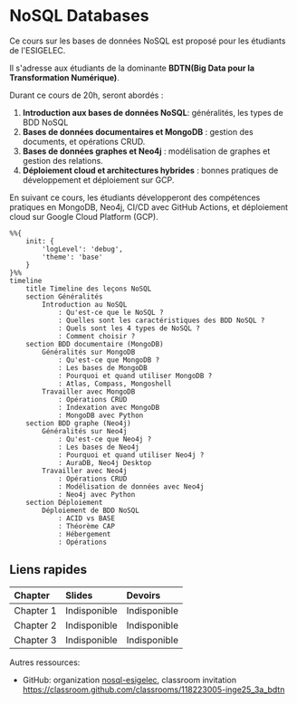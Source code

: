 # NoSQL Databases

Ce cours sur les bases de données NoSQL est proposé pour les étudiants de l'ESIGELEC.

Il s'adresse aux étudiants de la dominante **BDTN(Big Data pour la Transformation Numérique)**.

Durant ce cours de 20h, seront abordés :

1. **Introduction aux bases de données NoSQL**: généralités, les types de BDD NoSQL
2. **Bases de données documentaires et MongoDB** : gestion des documents, et opérations CRUD.
3. **Bases de données graphes et Neo4j** : modélisation de graphes et gestion des relations.
4. **Déploiement cloud et architectures hybrides** : bonnes pratiques de développement et déploiement sur GCP.

En suivant ce cours, les étudiants développeront des compétences pratiques en MongoDB, Neo4j, CI/CD avec GitHub Actions, et déploiement cloud sur Google Cloud Platform (GCP).


```mermaid
%%{
    init: {
        'logLevel': 'debug',
        'theme': 'base'
    }
}%%
timeline
    title Timeline des leçons NoSQL
    section Généralités
        Introduction au NoSQL
            : Qu'est-ce que le NoSQL ?
            : Quelles sont les caractéristiques des BDD NoSQL ?
            : Quels sont les 4 types de NoSQL ?
            : Comment choisir ?
    section BDD documentaire (MongoDB)
        Généralités sur MongoDB
            : Qu'est-ce que MongoDB ?
            : Les bases de MongoDB
            : Pourquoi et quand utiliser MongoDB ?
            : Atlas, Compass, Mongoshell
        Travailler avec MongoDB
            : Opérations CRUD
            : Indexation avec MongoDB
            : MongoDB avec Python
    section BDD graphe (Neo4j)
        Généralités sur Neo4j
            : Qu'est-ce que Neo4j ?
            : Les bases de Neo4j
            : Pourquoi et quand utiliser Neo4j ?
            : AuraDB, Neo4j Desktop
        Travailler avec Neo4j
            : Opérations CRUD
            : Modélisation de données avec Neo4j
            : Neo4j avec Python
    section Déploiement
        Déploiement de BDD NoSQL
            : ACID vs BASE
            : Théorème CAP
            : Hébergement
            : Opérations

```

## Liens rapides

Chapter |  Slides | Devoirs
:--- | :--- | :---
Chapter 1 | Indisponible | Indisponible
Chapter 2 | Indisponible | Indisponible
Chapter 3 | Indisponible | Indisponible

Autres ressources:

* GitHub: organization [nosql-esigelec](https://github.com/nosql-esigelec), classroom invitation <https://classroom.github.com/classrooms/118223005-inge25_3a_bdtn>
